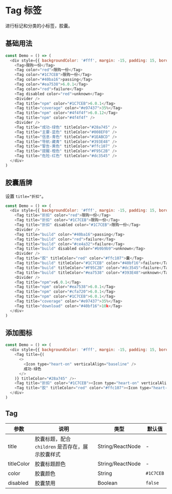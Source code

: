 Tag 标签
===

进行标记和分类的小标签，胶囊。

## 基础用法

<!--DemoStart--> 
```js
const Demo = () => (
  <div style={{ backgroundColor: '#fff', margin: -15, padding: 15, borderRadius: '5px 5px 0 0' }}>
    <Tag>限购一份</Tag>
    <Tag color="red">限购一份</Tag>
    <Tag color="#1C7CEB">限购一份</Tag>
    <Tag color="#40ba16">passing</Tag>
    <Tag color="#ea7538">6.0.1</Tag>
    <Tag color="red">failure</Tag>
    <Tag disabled color="red">unknown</Tag>
    <Divider />
    <Tag title="npm" color="#1C7CEB">6.0.1</Tag>
    <Tag title="coverage" color="#e97437">35%</Tag>
    <Tag title="npm" color="#4f4f4f">6.0.12</Tag>
    <Tag title="npm" color="#4f4f4f" />
    <Divider />
    <Tag title="成功-绿色" titleColor="#28a745" />
    <Tag title="主要-蓝色" titleColor="#008EF0" />
    <Tag title="信息-青色" titleColor="#1EABCD" />
    <Tag title="导航-藏青" titleColor="#393E48" />
    <Tag title="警告-黄色" titleColor="#ffc107" />
    <Tag title="提醒-橙色" titleColor="#F95C2B" />
    <Tag title="危险-红色" titleColor="#dc3545" />
  </div>
)
```
<!--End-->

## 胶囊盾牌

设置 `title="折扣"`。

<!--DemoStart--> 
```js
const Demo = () => (
  <div style={{ backgroundColor: '#fff', margin: -15, padding: 15, borderRadius: '5px 5px 0 0' }}>
    <Tag title="折扣" color="red">限购一份</Tag>
    <Tag title="折扣" color="#1C7CEB">限购一份</Tag>
    <Tag title="折扣" disabled color="#1C7CEB">限购一份</Tag>
    <Divider />
    <Tag title="build" color="#40ba16">passing</Tag>
    <Tag title="build" color="red">failure</Tag>
    <Tag title="build" color="#ce4a32">failure</Tag>
    <Tag title="build" disabled color="#b9b9b9">unknown</Tag>
    <Divider />
    <Tag title="胶" titleColor="red" color="#ffc107">囊</Tag>
    <Tag title="build" titleColor="#1C7CEB" color="#40bf16">failure</Tag>
    <Tag title="build" titleColor="#F95C2B" color="#dc3545">failure</Tag>
    <Tag title="build" titleColor="#ea7538" color="#393E48">unknown</Tag>
    <Divider />
    <Tag title="npm">v6.0.1</Tag>
    <Tag title="npm" color="#ea7538">6.0.1</Tag>
    <Tag title="npm" color="#cfa720">6.0.1</Tag>
    <Tag title="npm" color="#1C7CEB">6.0.1</Tag>
    <Tag title="coverage" color="#e97437">35%</Tag>
    <Tag title="download" color="#40bf16">10k</Tag>
  </div>
)
```
<!--End-->


## 添加图标

<!--DemoStart--> 
```js
const Demo = () => (
  <div style={{ backgroundColor: '#fff', margin: -15, padding: 15, borderRadius: '5px 5px 0 0' }}>
    <Tag title={(
      <>
        <Icon type="heart-on" verticalAlign="baseline" />
        成功-绿色
      </>
    )} titleColor="#28a745" />·
    <Tag title="折扣" color="#1C7CEB"><Icon type="heart-on" verticalAlign="baseline" /> 限购一份</Tag>
    <Tag title="胶" titleColor="red" color="#ffc107"><Icon type="heart-on" verticalAlign="baseline" />囊</Tag>
  </div>
)
```
<!--End-->

## Tag

| 参数 | 说明 | 类型 | 默认值 |
|--------- |-------- |--------- |-------- |
| title | 胶囊标题，配合 `children` 是否存在，展示胶囊样式 | String/ReactNode | - |
| titleColor | 胶囊标题颜色 | String/ReactNode | - |
| color | 胶囊颜色 | String | `#1C7CEB` |
| disabled | 胶囊禁用 | Boolean | `false` |
